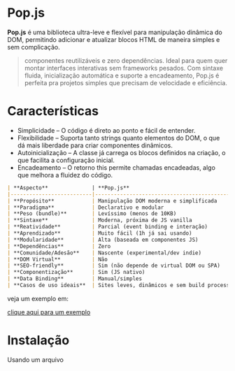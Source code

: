 # Pop.js

**Pop.js** é uma biblioteca ultra-leve e flexível para manipulação dinâmica do DOM, permitindo adicionar e atualizar blocos HTML de maneira simples e sem complicação.

> componentes reutilizáveis e zero dependências.
Ideal para quem quer montar interfaces interativas sem frameworks pesados.
Com sintaxe fluida, inicialização automática e suporte a encadeamento, Pop.js é perfeita pra projetos simples que precisam de velocidade e eficiência.

#  Características

- Simplicidade – O código é direto ao ponto e fácil de entender.
- Flexibilidade – Suporta tanto strings quanto elementos do DOM, o que dá mais liberdade para criar componentes dinâmicos.
- Autoinicialização – A classe já carrega os blocos definidos na criação, o que facilita a configuração inicial.
- Encadeamento – O retorno this permite chamadas encadeadas, algo que melhora a fluidez do código.

```markdown
| **Aspecto**              | **Pop.js**                                  | **jQuery**                                   | **React**                                         |
|--------------------------|---------------------------------------------|----------------------------------------------|--------------------------------------------------|
| **Propósito**            | Manipulação DOM moderna e simplificada      | Manipulação DOM imperativa (raiz, 2006)      | Criação de interfaces reativas (SPA/componentes) |
| **Paradigma**            | Declarativo e modular                       | Imperativo                                   | Declarativo, baseado em componentes              |
| **Peso (bundle)**        | Levíssimo (menos de 10KB)                   | Médio (~90KB minificado)                     | Pesado (React + ReactDOM ~120KB+)               |
| **Sintaxe**              | Moderna, próxima de JS vanilla              | Sintaxe própria (ex: `$(...)`)               | JSX, hooks, useEffect, useState, etc.           |
| **Reatividade**          | Parcial (event binding e interação)         | Não reativo por natureza                     | Totalmente reativo                               |
| **Aprendizado**          | Muito fácil (1h já sai usando)              | Muito fácil                                  | Curva média a alta                               |
| **Modularidade**         | Alta (baseada em componentes JS)            | Baixa                                        | Muito alta (componentes + hooks)                |
| **Dependências**         | Zero                                        | Nenhuma, mas é uma dependência por si só     | React + eco (Webpack, Babel, etc)               |
| **Comunidade/Adesão**    | Nascente (experimental/dev indie)           | Gigante, mas em declínio                     | Gigante, dominante no mercado                   |
| **DOM Virtual**          | Não                                          | Não                                          | Sim                                              |
| **SEO-friendly**         | Sim (não depende de virtual DOM ou SPA)     | Sim                                          | Depende do SSR (Next.js, etc)                   |
| **Componentização**      | Sim (JS nativo)                             | Não                                           | Sim (top tier)                                   |
| **Data Binding**         | Manual/simples                              | Manual                                       | Automático via estado                            |
| **Casos de uso ideais**  | Sites leves, dinâmicos e sem build process  | Scripts rápidos, plugins antigos             | SPAs complexas, apps interativos                 |
```

veja um exemplo em:

<a href="https://popjs.netlify.app/">clique aqui para um exemplo</a>

#  Instalação

Usando um arquivo <script>:

Inclua o arquivo pop.js no seu projeto.

```javascript
<script src="https://cdn.jsdelivr.net/gh/DanielFlux23/Pop.js/src/core/pop.js"></script>
```


Ou, se preferir clone o repositório

e adicione isso ao seu html

`<script src="/src/pop.js"></script>`

---

#### 1. constructor(blocos = {}, opens = [])

**Para que serve**  
Inicializa a instância da classe Pop. Pode também já iniciar os blocos definidos.

**Argumentos**  
- `blocos`: Objeto com chaves representando blocos e valores sendo funções que retornam HTML ou elementos.  
- `opens`: Array de blocos a serem inseridos no DOM automaticamente. Se `opens === 'initPop'`, todos os blocos serão iniciados.

**Retorno**  
Instância da classe `Pop`.

**Exemplo**
```javascript
const pop = new Pop({
  header: () => '<h1>Hello</h1>'
}, ['header']);
```

---

### 2. `init(blocos = [], { text = '', data = null, onRender = null, target = null} = {})`

**Para que serve**  
Inicializa e insere no DOM os blocos especificados, se ainda não existirem.

**Argumentos**  
- `blocos`: Array de chaves dos blocos.  
- `text`: (Opcional) Texto fixo para substituir o conteúdo do bloco.  
- `data`: (Opcional) Dados a serem passados para os blocos.
- `onRender` (opcional): Função executada logo após o bloco ser inserido no DOM. Recebe dois argumentos: o elemento inserido e a chave original do bloco.
- `target` (opcional): Elemento ou seletor CSS onde o bloco será inserido. Por padrão, é document.body.

**Retorno**  
Instância da classe `Pop`.

**Exemplo**
```javascript
pop.init(['card'], {
  data: { nome: 'Dani' },
  text: 'Substituir HTML',
  target: '#container',
  onRender: (el, chave) => {
    el.style.border = '2px dashed blue';
  }
});

```

---

### 3. `id(bloco)`

**Para que serve**  
Obtém o conteúdo de um bloco.

**Argumentos**  
- `bloco`: String da chave, ou array `[chave, funcaoExtra]`.

**Retorno**  
Conteúdo HTML ou resultado da função.

**Exemplo**
```javascript
const html = pop.id('header');
```

---

### 4. `show(blocos = [])`

**Para que serve**  
Atualiza o conteúdo dos blocos renderizados. Inicializa se não existir.

**Argumentos**  
- `blocos`: (Opcional) Array com nomes dos blocos. Se omitido, atualiza todos.

**Retorno**  
Instância da classe `Pop`.

**Exemplo**
```javascript
pop.show(['header']);
```

---

### 5.`anime(bloco, config)`

**Para que serve**  
Aplica animações utilizando propriedades customizadas via Web Animations API.

**Argumentos**  
- `bloco`: Seletor ou id do bloco.  
- `config`:  
  - `props`: Array de objetos com os frames da animação.  
  - `duration`: Tempo em ms.  
  - `easing`, `fill`, `onfinish`, etc.

**Retorno**  
Objeto `Animation` ou função encadeável.

**Exemplo**
```javascript
pop.anime('#box', {
  props: [{ transform: 'scale(1)' }, { transform: 'scale(1.2)' }],
  duration: 500
});
```

---

### 6. `mover(selector, config = {})`

**Para que serve**  
Move dinamicamente o elemento, permitindo tanto movimentação baseada em física (aceleração, fricção, limites) quanto animação matemática (usando funções de progresso).

**Argumentos**  
- `selector`: Seletor CSS do elemento a ser animado (ex: `#box`, `.item`).  
- `config`: Objeto de configuração com dois modos possíveis:

---

**Modo Física (simulação contínua)**  
Utiliza aceleração, fricção e limites para simular movimento:

```javascript
{
  physics: {
    ax: 2,        // Aceleração em X
    ay: 1,        // Aceleração em Y
    friction: 0.95, // Fricção (1 = sem perda de aceleração)
    minX: 0, maxX: 300, // Limites em X
    minY: 0, maxY: 500  // Limites em Y
  }
}
```

---

**Modo Animação (baseada em tempo)**  
Define funções baseadas no progresso da animação (`p` varia de 0 a 1):

```javascript
{
  duration: 3000, // Duração em ms
  x: (p) => Math.sin(p * Math.PI * 2) * 100,
  y: (p) => Math.cos(p * Math.PI * 2) * 100
}
```

---

**Retorno**  
Objeto com métodos de controle:

- `pausar()` – Pausa a animação.
- `continuar()` – Retoma a animação.
- `resetar()` – Reseta posição (modo física).

---

**Exemplos**

**1. Modo física:**
```javascript
pop.mover('#box', {
  physics: {
    ax: 2,
    ay: 1,
    friction: 0.96,
    maxX: 300,
    maxY: 200
  }
});
```

**2. Modo animação:**
```javascript
pop.mover('#box', {
  duration: 4000,
  x: (p) => Math.sin(p * Math.PI * 2) * 150,
  y: (p) => Math.cos(p * Math.PI * 2) * 150
});
```

---

### 7. `evento(seletor, tipo, funcao)`

**Para que serve**  
Adiciona ouvintes de eventos em elementos DOM.

**Argumentos**  
- `seletor`: String do seletor CSS.  
- `tipo`: Tipo do evento (ex: `"click"`).  
- `funcao`: Função de callback.

**Exemplo**
```javascript
pop.evento('#btn', 'click', () => alert('Clicado!'));
```

---

### 8. `remover(bloco)`

**Para que serve**  
Remove elementos do DOM por id.

**Argumentos**  
- `bloco`: String ou array com ids.

**Exemplo**
```javascript
pop.remover('box');
```

---

### 9. `add(nome, callback)`

**Para que serve**  
Adiciona dinamicamente um novo bloco.

**Argumentos**  
- `nome`: Nome da chave do bloco.  
- `callback`: Função que retorna HTML ou elemento.

**Retorno**  
Instância da classe `Pop`.

---

### 10. `setVar(nomeVariavel, callback)`

**Para que serve**  
Cria uma variável observável. Executa um callback sempre que seu valor mudar.

**Argumentos**  
- `nomeVariavel`: Nome da variável dentro de `pop.set`.  
- `callback`: Função a ser chamada no `set`.

**Exemplo**
```javascript
pop.setVar('contador', () => console.log('Mudou!'));
pop.set.contador = 42;
```

---

### 11. `clone(blocoOriginal, nomeDoClone)`

**Para que serve**  
Cria uma cópia de um bloco existente.

**Argumentos**  
- `blocoOriginal`: Nome do bloco base.  
- `nomeDoClone`: (Opcional) Nome para o clone.

**Exemplo**
```javascript
pop.clone('card', 'cardNovo');
```

---

### 12. `$(seletor) & $$(id)`

**Para que serve**  
Atalhos para `document.querySelector` e `getElementById`.

**Exemplo**
```javascript
pop.$('#minhaDiv').innerHTML = 'Oi!';
```

---

### 13. `style(bloco)`

**Para que serve**  
Retorna o objeto `style` de um bloco.

**Exemplo**
```javascript
pop.style('box').backgroundColor = 'red';
```

### `grupe(nome, blocos)`

**Para que serve**  
Cria grupos de blocos que podem ser reutilizados juntos.

**Argumentos**  
- `nome`: Nome do grupo.  
- `blocos`: Array de nomes de blocos a serem agrupados.

**Retorno**  
Instância da classe `Pop`.

**Exemplo**
```javascript
pop.grupe('layout', ['header', 'main', 'footer']);
```

---

### 14. `absoluteExiber(blocos)`

**Para que serve**  
Remove do DOM todos os blocos que **não** estão no array especificado.

**Argumentos**  
- `blocos`: Array com nomes de blocos válidos.

**Retorno**  
Nenhum.

**Exemplo**
```javascript
pop.absoluteExiber(['main']);
```

---

### 15. `setShow(nomeVariavel, blocos)`

**Para que serve**  
Exibe blocos automaticamente sempre que a variável observável associada muda de valor.

**Argumentos**  
- `nomeVariavel`: Nome da variável criada via `setVar`.  
- `blocos`: Array com nomes dos blocos a serem exibidos.

**Retorno**  
Nenhum.

**Exemplo**
```javascript
pop.setShow('visivel', ['modal']);
```

---

### 16. `html(bloco, html)`

**Para que serve**  
Define manualmente o HTML interno de um bloco.

**Argumentos**  
- `bloco`: ID do bloco.  
- `html`: String com conteúdo HTML.

**Retorno**  
Instância da classe `Pop`.

**Exemplo**
```javascript
pop.html('header', '<h1>Novo título</h1>');
```

---

### 17. `css(css)`

**Para que serve**  
Insere regras CSS diretamente no documento.

**Argumentos**  
- `css`: String contendo código CSS.

**Retorno**  
Nenhum.

**Exemplo**
```javascript
pop.css('body { background: #000; color: #fff; }');
```

---


## Blocos com `$` e `&`

- **Chave com `$`**: Interpreta o valor retornado como uma referência a outro bloco.  
  Exemplo:
  ```javascript
  card: () => 'Oi!',
  $ref: () => 'card'
  ```

- **Chave com `&`**: Indica que o bloco será clonado automaticamente.  
  ```javascript
  pop.init(['card&']); // gera 'card1', 'card2'...
  ```

---

## Composição com Funções

Blocos podem ser arrays com `[chave, funcaoExtra]` para conteúdo dinâmico:
```javascript
['math', () => Math.random() > 0.5 ? 'Sim' : 'Não']
```
Retorna:
```
Conteúdo de math + 'Sim' ou 'Não'
```

---

## Exemplo Completo
```html
<script src="pop.js"></script>
<script>
const pop = new Pop({
  header: () => '<h1>Pop.js</h1>',
  content: () => '<p>Conteúdo inicial</p>',
  $referencia: () => 'header'
}, ['header']);

setTimeout(() => pop.show(['content']), 2000);
</script>
``` 
## 🧑‍💻 Contribuição

Se você quiser contribuir com o Pop.js, faça um fork deste repositório, faça suas alterações e envie um pull request. Fique à vontade para sugerir melhorias, novos métodos ou até funcionalidades incríveis que você acha que o Pop.js deveria ter!

## 📄 Licença

Este projeto é licenciado sob a MIT License – veja o arquivo LICENSE para mais detalhes.


---

> “Criado por pura preguiça de aprender React. E funcionou.”

## 🍿 Por que "Pop"?

O nome "Pop" reflete algo leve, dinâmico e rápido, assim como a biblioteca. É uma forma simples e rápida de gerenciar blocos de conteúdo no seu site.

---

Boa sorte com o Pop! 😎

